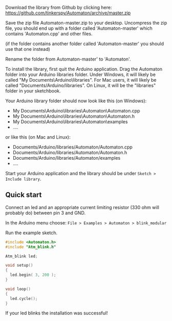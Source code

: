 Download the library from Github  by clicking here: <https://github.com/tinkerspy/Automaton/archive/master.zip>

Save the zip file Automaton-master.zip to your desktop. Uncompress the zip file, you should end up with a folder called 'Automaton-master' which contains 'Automaton.cpp' and other files. 

(if the folder contains another folder called 'Automaton-master' you should use that one instead)

Rename the folder from Automaton-master' to 'Automaton'.

To install the library, first quit the Arduino application. Drag the Automaton folder into your Arduino libraries folder. Under Windows, it will likely be called "My Documents\Arduino\libraries". For Mac users, it will likely be called "Documents/Arduino/libraries". On Linux, it will be the "libraries" folder in your sketchbook.

Your Arduino library folder should now look like this (on Windows):

- My Documents\Arduino\libraries\Automaton\Automaton.cpp
- My Documents\Arduino\libraries\Automaton\Automaton.h
- My Documents\Arduino\libraries\Automaton\examples
- ....


or like this (on Mac and Linux):

- Documents/Arduino/libraries/Automaton/Automaton.cpp
- Documents/Arduino/libraries/Automaton/Automaton.h
- Documents/Arduino/libraries/Automaton/examples
- ....

Start your Arduino application and the library should be under `Sketch > Include library`.


## Quick start ##

Connect an led and an appropriate current limiting resistor (330 ohm will probably do) between pin 3 and GND.

In the Arduino menu choose: `File > Examples > Automaton > blink_modular`

Run the example sketch.

```c++
#include <Automaton.h>
#include "Atm_blink.h"

Atm_blink led;

void setup()
{
  led.begin( 3, 200 );
}

void loop()
{
  led.cycle();
}
```

If your led blinks the installation was successful!
